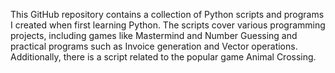 This GitHub repository contains a collection of Python scripts and programs I created when first learning Python. The scripts cover various programming projects, including games like Mastermind and Number Guessing and practical programs such as Invoice generation and Vector operations. Additionally, there is a script related to the popular game Animal Crossing.
